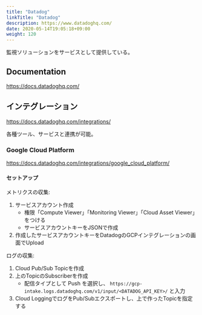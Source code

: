 ```yaml
---
title: "Datadog"
linkTitle: "Datadog"
description: https://www.datadoghq.com/
date: 2020-05-14T19:05:18+09:00
weight: 120
---
```


監視ソリューションをサービスとして提供している。

## Documentation

https://docs.datadoghq.com/

## インテグレーション

https://docs.datadoghq.com/integrations/

各種ツール、サービスと連携が可能。

### Google Cloud Platform

https://docs.datadoghq.com/integrations/google_cloud_platform/

#### セットアップ

メトリクスの収集:

1. サービスアカウント作成
   - 権限「Compute Viewer」「Monitoring Viewer」「Cloud Asset Viewer」をつける
   - サービスアカウントキーをJSONで作成
1. 作成したサービスアカウントキーをDatadogのGCPインテグレーションの画面でUpload

ログの収集:

1. Cloud Pub/Sub Topicを作成
1. 上のTopicのSubscriberを作成
   - 配信タイプとして Push を選択し、 `https://gcp-intake.logs.datadoghq.com/v1/input/<DATADOG_API_KEY>/` と入力
1. Cloud LoggingでログをPub/Subエクスポートし、上で作ったTopicを指定する
